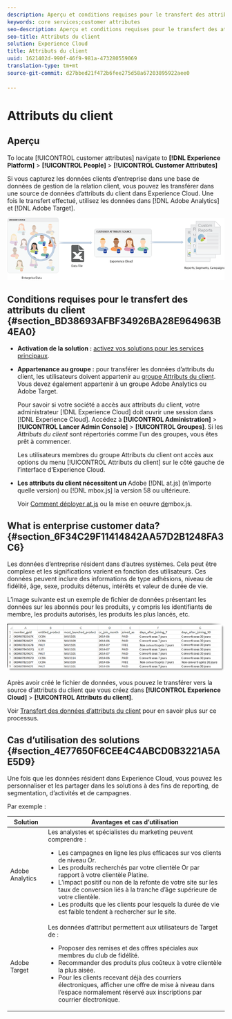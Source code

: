 ```yaml
---
description: Aperçu et conditions requises pour le transfert des attributs du client dans Experience Cloud.
keywords: core services;customer attributes
seo-description: Aperçu et conditions requises pour le transfert des attributs du client dans Experience Cloud.
seo-title: Attributs du client
solution: Experience Cloud
title: Attributs du client
uuid: 1621402d-990f-46f9-981a-473280559069
translation-type: tm+mt
source-git-commit: d27bbed21f472b6fee275d58a67203895922aee0

---
```



# Attributs du client

## Aperçu

To locate [!UICONTROL customer attributes] navigate to **[!DNL Experience Platform]** > **[!UICONTROL People]** > **[!UICONTROL Customer Attributes]**

Si vous capturez les données clients d’entreprise dans une base de données de gestion de la relation client, vous pouvez les transférer dans une source de données d’attributs du client dans Experience Cloud. Une fois le transfert effectué, utilisez les données dans [!DNL Adobe Analytics] et [!DNL Adobe Target].

![](assets/custom_reports.png)

## Conditions requises pour le transfert des attributs du client {#section_BD38693AFBF34926BA28E964963B4EA0}


* **Activation de la solution :** [activez vos solutions pour les services principaux](../core-services/core-services.md#concept_07ED1D5C64234E77976E6D572E78FB9C).

* **Appartenance au groupe :** pour transférer les données d’attributs du client, les utilisateurs doivent appartenir au [groupe Attributs du client](../admin-getting-started/admin-getting-started.md#task_3295A85536BF48899A1AB40D207E77E9). Vous devez également appartenir à un groupe Adobe Analytics ou Adobe Target.

   Pour savoir si votre société a accès aux attributs du client, votre administrateur [!DNL Experience Cloud] doit ouvrir une session dans [!DNL Experience Cloud]. Accédez à **[!UICONTROL Administration]** > **[!UICONTROL Lancer Admin Console]** > **[!UICONTROL Groupes]**. Si les *Attributs du client* sont répertoriés comme l’un des groupes, vous êtes prêt à commencer.

   Les utilisateurs membres du groupe Attributs du client ont accès aux options du menu [!UICONTROL Attributs du client] sur le côté gauche de l’interface d’Experience Cloud.

* **Les attributs du client nécessitent un** Adobe [!DNL at.js] (n’importe quelle version) ou [!DNL mbox.js] la version 58 ou ultérieure.


   Voir [Comment déployer at.js](https://docs.adobe.com/content/help/en/target/using/implement-target/client-side/deploy-at-js/how-to-deployatjs.html) ou la mise en oeuvre [de](https://docs.adobe.com/content/help/en/target/using/implement-target/client-side/mbox-implement/mbox-download.html)mbox.js.

## What is enterprise customer data? {#section_6F34C29F11414842AA57D2B1248FA3C6}

Les données d’entreprise résident dans d’autres systèmes. Cela peut être complexe et les significations varient en fonction des utilisateurs. Ces données peuvent inclure des informations de type adhésions, niveau de fidélité, âge, sexe, produits détenus, intérêts et valeur de durée de vie.

L’image suivante est un exemple de fichier de données présentant les données sur les abonnés pour les produits, y compris les identifiants de membre, les produits autorisés, les produits les plus lancés, etc.

![](assets/01_crs_usecase.png)

Après avoir créé le fichier de données, vous pouvez le transférer vers la source d’attributs du client que vous créez dans **[!UICONTROL Experience Cloud]** > **[!UICONTROL Attributs du client]**.

Voir [Transfert des données d’attributs du client](../attributes/t-crs-usecase.md#task_BCC327B2A0EF4A1BBB2934013AB92B78) pour en savoir plus sur ce processus.

## Cas d’utilisation des solutions {#section_4E77650F6CEE4C4ABCD0B3221A5AE5D9}

Une fois que les données résident dans Experience Cloud, vous pouvez les personnaliser et les partager dans les solutions à des fins de reporting, de segmentation, d’activités et de campagnes.

Par exemple :

| Solution | Avantages et cas d’utilisation |
|--- |--- |
| Adobe Analytics | Les analystes et spécialistes du marketing peuvent comprendre :<ul><li>Les campagnes en ligne les plus efficaces sur vos clients de niveau Or.</li><li>Les produits recherchés par votre clientèle Or par rapport à votre clientèle Platine.</li><li>L’impact positif ou non de la refonte de votre site sur les taux de conversion liés à la tranche d’âge supérieure de votre clientèle.</li><li>Les produits que les clients pour lesquels la durée de vie est faible tendent à rechercher sur le site.</li></ul> |
| Adobe Target | Les données d’attribut permettent aux utilisateurs de Target de :<ul><li>Proposer des remises et des offres spéciales aux membres du club de fidélité.</li><li>Recommander des produits plus coûteux à votre clientèle la plus aisée.</li><li>Pour les clients recevant déjà des courriers électroniques, afficher une offre de mise à niveau dans l’espace normalement réservé aux inscriptions par courrier électronique.</li></ul> |

